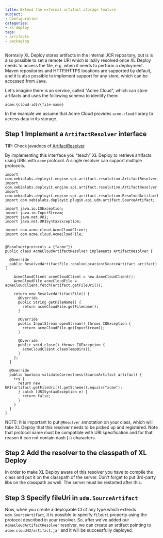 ```yaml
---
title: Extend the external artifact storage feature
subject:
- Configuration
categories:
- xl-deploy
tags:
- artifacts
- packaging
---
```


Normally XL Deploy stores artifacts in the internal JCR repository, but is is also possible to set a remote URI which is lazily resolved once XL Deploy needs to access the file, e.g. when it needs to perform a deployment. Maven repositories and HTTP/HTTPS locations are supported by default, and it is also possible to implement support for any store, which can be accessed from Java.

Let's imagine there is an service, called "Acme Cloud", which can store artifacts and uses the following schema to identify them:

    acme:{cloud-id}/{file-name}

In the example we assume that Acme Cloud provides `acme-cloud` library to access data in its storage.

## Step 1 Implement a `ArtifactResolver` interface

TIP: Check javadocs of [ArtifactResolver](http://docs.xebialabs.com/releases/latest/xl-deploy/javadoc/engine-spi/com/xebialabs/deployit/engine/spi/artifact/resolution/ArtifactResolver.html)

By implementing this interface you "teach" XL Deploy to retrieve artifacts using URIs with `acme` protocol. A single resolver can support multiple protocols.

    import com.xebialabs.deployit.engine.spi.artifact.resolution.ArtifactResolver;
    import com.xebialabs.deployit.engine.spi.artifact.resolution.ArtifactResolver.Resolver;
    import com.xebialabs.deployit.engine.spi.artifact.resolution.ResolvedArtifactFile;
    import com.xebialabs.deployit.plugin.api.udm.artifact.SourceArtifact;

    import java.io.IOException;
    import java.io.InputStream;
    import java.net.URI;
    import java.net.URISyntaxException;

    import com.acme.cloud.AcmeCloudClient;
    import com.acme.cloud.AcmeCloudFile;


    @Resolver(protocols = {"acme"})
    public class AcmeCloudArtifactResolver implements ArtifactResolver {

      @Override
      public ResolvedArtifactFile resolveLocation(SourceArtifact artifact) {

        AcmeCloudClient acmeCloudClient = new AcmeCloudClient();
        AcmeCloudFile acmeCloudFile = acmeCloudClient.fetch(artifact.getFileUri());

        return new ResolvedArtifactFile() {
          @Override
          public String getFileName() {
            return acmeCloudFile.getFilename();
          }

          @Override
          public InputStream openStream() throws IOException {
            return acmeCloudFile.getInputStream();
          }

          @Override
          public void close() throws IOException {
            acmeCloudClient.cleanTempDirs();
          }
        };
      }

      @Override
      public boolean validateCorrectness(SourceArtifact artifact) {
        try {
          return new URI(artifact.getFileUri()).getScheme().equals("acme");
          } catch (URISyntaxException e) {
            return false;
          }
        }
      }
    }

NOTE: It is important to put `@Resolver` annotation on your class, which will take XL Deploy that this resolver needs to be picked up and registered. Note that protocol name must be compatible with URI specification and for that reason it can not contain dash (`-`) characters.

## Step 2 Add the resolver to the classpath of XL Deploy

In order to make XL Deploy aware of this resolver you have to compile the class and put it on the classpath of the server. Don't forget to put 3rd-party libs on the classpath as well. The server must be restarted after this.

## Step 3 Specify fileUri in `udm.SourceArtifact`

Now, when you create a deployable CI of any type which extends `udm.SourceArtifact`, it is possible to specify `fileUri`  property using the protocol described in your resolver. So, after we've added our `AcmeCloudArtifactResolver` resolver, we can create an artifact pointing to `acme:cloud42/artifact.jar` and it will be successfully deployed.
